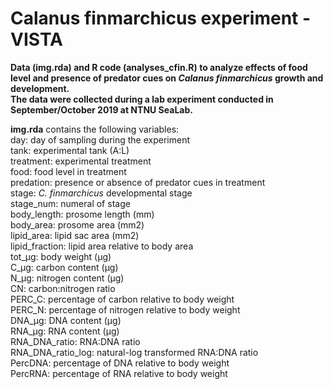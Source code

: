 #  Calanus finmarchicus experiment - VISTA

<b>Data (img.rda) and R code (analyses_cfin.R) to analyze effects of food level and presence of predator cues on <i>Calanus finmarchicus</i> growth and development.<br>
The data were collected during a lab experiment conducted in September/October 2019 at NTNU SeaLab.</b>

<b>img.rda</b> contains the following variables:<br>
day: day of sampling during the experiment<br>
tank: experimental tank (A:L)<br>
treatment: experimental treatment<br>
food: food level in treatment<br>
predation: presence or absence of predator cues in treatment<br>
stage: <i>C. finmarchicus</i> developmental stage<br>
stage_num: numeral of stage<br>
body_length: prosome length (mm)<br>
body_area: prosome area (mm2)<br>
lipid_area: lipid sac area (mm2)<br>
lipid_fraction: lipid area relative to body area<br>
tot_μg: body weight (μg)<br>
C_μg: carbon content (μg)<br>
N_μg: nitrogen content (μg)<br>
CN: carbon:nitrogen ratio<br>
PERC_C: percentage of carbon relative to body weight<br>
PERC_N: percentage of nitrogen relative to body weight<br>
DNA_μg: DNA content (μg)<br>
RNA_μg: RNA content (μg)<br>
RNA_DNA_ratio: RNA:DNA ratio<br>
RNA_DNA_ratio_log: natural-log transformed RNA:DNA ratio<br>
PercDNA: percentage of DNA relative to body weight<br>
PercRNA: percentage of RNA relative to body weight<br>

